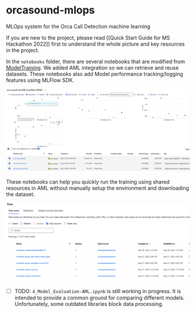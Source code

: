 # orcasound-mlops

MLOps system for the Orca Call Detection machine learning

If you are new to the project, please read [[Quick Start Guide for MS Hackathon 2022]] first to understand the whole picture and key resources in the project.

In the `notebooks` folder, there are several notebooks that are modified from [ModelTraining](https://github.com/orcasound/aifororcas-livesystem/tree/main/ModelTraining). We added AML integration so we can retrieve and reuse datasets. These notebooks also add Model performance tracking/logging features using MLFlow SDK.

![](img/ml-performance-tracking.png)  

These notebooks can help you quickly run the training using shared resources in AML without manually setup the environment and downloading the dataset.

![](img/shared-dataset-aml.png)  



- [ ] TODO: `4_Model_Evaluation-AML.ipynb` is still working in progress. It is intended to provide a common ground for comparing different models. Unfortunately, some outdated libraries block data processing.
